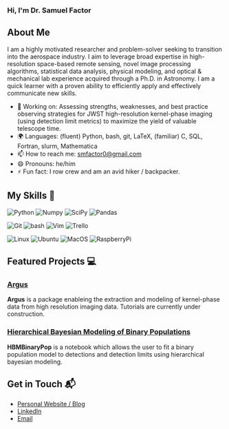 ### Hi, I'm Dr. Samuel Factor

## About Me

I am a highly motivated researcher and problem-solver seeking to transition into the aerospace industry. I aim to leverage broad expertise in high-resolution space-based remote sensing, novel image processing algorithms, statistical data analysis, physical modeling, and optical & mechanical lab experience acquired through a Ph.D. in Astronomy. I am a quick learner with a proven ability to efficiently apply and effectively communicate new skills.

<!-- - 🌱 Currently learning: -->
- 🔭 Working on: Assessing strengths, weaknesses, and best practice observing strategies for JWST high-resolution kernel-phase imaging (using detection limit metrics) to maximize the yield of valuable telescope time.
- 🌍 Languages: (fluent) Python, bash, git, LaTeX, (familiar) C, SQL, Fortran, slurm, Mathematica
- 📫 How to reach me: [smfactor0@gmail.com](mailto:smfactor0@gmail.com)
- 😄 Pronouns: he/him
- ⚡ Fun fact: I row crew and am an avid hiker / backpacker. 

## My Skills 🧠

![Python](https://img.shields.io/badge/Python-FFD43B?style=for-the-badge&logo=python&logoColor=blue)
![Numpy](https://img.shields.io/badge/Numpy-777BB4?style=for-the-badge&logo=numpy&logoColor=white)
![SciPy](https://img.shields.io/badge/SciPy-654FF0?style=for-the-badge&logo=SciPy&logoColor=white)
![Pandas](https://img.shields.io/badge/Pandas-2C2D72?style=for-the-badge&logo=pandas&logoColor=white)

![Git](https://img.shields.io/badge/GIT-E44C30?style=for-the-badge&logo=git&logoColor=white)
![bash](https://img.shields.io/badge/GNU%20Bash-4EAA25?style=for-the-badge&logo=GNU%20Bash&logoColor=white)
![Vim](https://img.shields.io/badge/VIM-%2311AB00.svg?&style=for-the-badge&logo=vim&logoColor=white)
![Trello](https://img.shields.io/badge/Trello-0052CC?style=for-the-badge&logo=trello&logoColor=white)

![Linux](https://img.shields.io/badge/Linux-FCC624?style=for-the-badge&logo=linux&logoColor=black)
![Ubuntu](https://img.shields.io/badge/Ubuntu-E95420?style=for-the-badge&logo=ubuntu&logoColor=white)
![MacOS](https://img.shields.io/badge/mac%20os-000000?style=for-the-badge&logo=apple&logoColor=white)
![RaspberryPi](https://img.shields.io/badge/Raspberry%20Pi-A22846?style=for-the-badge&logo=Raspberry%20Pi&logoColor=white)

<!--![astropy](https://github.com/astropy/astropy-logo/blob/main/generated/astropy_logo_small.png?style=for-the-badge&logo=astropy&logoColor=white)-->

## Featured Projects 💻

### [Argus](https://github.com/smfactor/Argus)

**Argus** is a package enableing the extraction and modeling of kernel-phase data from high resolution imaging data. Tutorials are currently under construction.

### [Hierarchical Bayesian Modeling of Binary Populations](https://github.com/smfactor/HBMBinaryPop)

**HBMBinaryPop** is a notebook which allows the user to fit a binary population model to detections and detection limits using hierarchical bayesian modeling. 

<!--
![Project 1 Screenshot](project_1_screenshot_url)

**[Project 1 Title]** is a **[brief project description]** built with **[technologies used]**. This project demonstrates my ability to **[skills demonstrated by the project]**. You can check out the repository [here](project_1_repository_link).
-->

## Get in Touch 📬

- [Personal Website / Blog](https://smfactor.github.io)
- [LinkedIn](www.linkedin.com/in/samuelfactor)
- [Email](mailto:smfactor0@gmail.com)

<!--
**smfactor/smfactor** is a ✨ _special_ ✨ repository because its `README.md` (this file) appears on your GitHub profile.

Here are some ideas to get you started:


- 👯 I’m looking to collaborate on ...
- 🤔 I’m looking for help with ...
- 💬 Ask me about ...
-->
